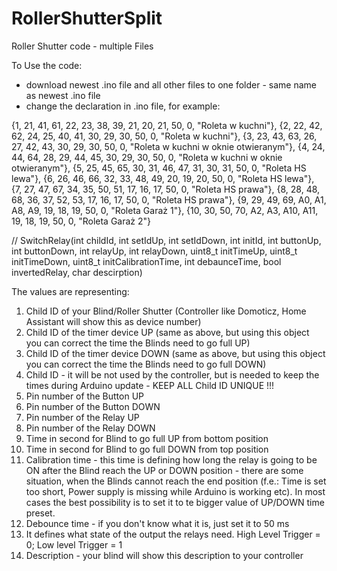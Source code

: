 # RollerShutterSplit
Roller Shutter code - multiple Files


To Use the code:
- download newest .ino file and all other files to one folder - same name as newest .ino file
- change the declaration in .ino file, for example:

{1, 21, 41, 61, 22, 23, 38, 39, 21, 20, 21, 50, 0, "Roleta w kuchni"},
{2, 22, 42, 62, 24, 25, 40, 41, 30, 29, 30, 50, 0, "Roleta w kuchni"},
{3, 23, 43, 63, 26, 27, 42, 43, 30, 29, 30, 50, 0, "Roleta w kuchni w oknie otwieranym"},
{4, 24, 44, 64, 28, 29, 44, 45, 30, 29, 30, 50, 0, "Roleta w kuchni w oknie otwieranym"},
{5, 25, 45, 65, 30, 31, 46, 47, 31, 30, 31, 50, 0, "Roleta HS lewa"},
{6, 26, 46, 66, 32, 33, 48, 49, 20, 19, 20, 50, 0, "Roleta HS lewa"},
{7, 27, 47, 67, 34, 35, 50, 51, 17, 16, 17, 50, 0, "Roleta HS prawa"},
{8, 28, 48, 68, 36, 37, 52, 53, 17, 16, 17, 50, 0, "Roleta HS prawa"},
{9, 29, 49, 69, A0, A1, A8, A9, 19, 18, 19, 50, 0, "Roleta Garaż 1"},
{10, 30, 50, 70, A2, A3, A10, A11, 19, 18, 19, 50, 0, "Roleta Garaż 2"}

// SwitchRelay(int childId, int setIdUp, int setIdDown, int initId, int buttonUp, int buttonDown, int relayUp, int relayDown, uint8_t initTimeUp, uint8_t initTimeDown, uint8_t initCalibrationTime, int debaunceTime, bool invertedRelay, char descirption)

The values are representing:
1. Child ID of your Blind/Roller Shutter (Controller like Domoticz, Home Assistant will show this as device number)
2. Child ID of the timer device UP (same as above, but using this object you can correct the time the Blinds need to go full UP)
3. Child ID of the timer device DOWN (same as above, but using this object you can correct the time the Blinds need to go full DOWN)
4. Child ID - it will be not used by the controller, but is needed to keep the times during Arduino update - KEEP ALL Child ID UNIQUE !!!
5. Pin number of the Button UP
6. Pin number of the Button DOWN
7. Pin number of the Relay UP
8. Pin number of the Relay DOWN
9. Time in second for Blind to go full UP from bottom position
10. Time in second for Blind to go full DOWN from top position
11. Calibration time - this time is defining how long the relay is going to be ON after the Blind reach the UP or DOWN position - there are some situation, when the Blinds cannot reach the end position (f.e.: Time is set too short, Power supply is missing while Arduino is working etc). In most cases the best possibility is to set it to te bigger value of UP/DOWN time preset.
12. Debounce time - if you don't know what it is, just set it to 50 ms
13. It defines what state of the output the relays need. High Level Trigger = 0; Low level Trigger = 1
14. Description - your blind will show this description to your controller
